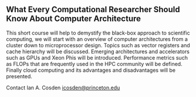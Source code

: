 ## What Every Computational Researcher Should Know About Computer Architecture

This short course will help to demystify the black-box approach to scientific computing, we will start with an overview of computer architectures from a cluster down to microprocessor design. Topics such as vector registers and cache hierarchy will be discussed. Emerging architectures and accelerators such as GPUs and Xeon Phis will be introduced. Performance metrics such as FLOPs that are frequently used in the HPC community will be defined. Finally cloud computing and its advantages and disadvantages will be presented. 

Contact
Ian A. Cosden
icosden@princeton.edu
